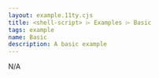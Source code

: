 ```yaml
---
layout: example.11ty.cjs
title: <shell-script> ⌲ Examples ⌲ Basic
tags: example
name: Basic
description: A basic example
---
```


N/A